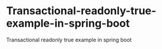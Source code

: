 # Transactional-readonly-true-example-in-spring-boot
Transactional readonly true example in spring boot
